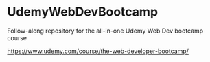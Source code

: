 # UdemyWebDevBootcamp
Follow-along repository for the all-in-one Udemy Web Dev bootcamp course

https://www.udemy.com/course/the-web-developer-bootcamp/
